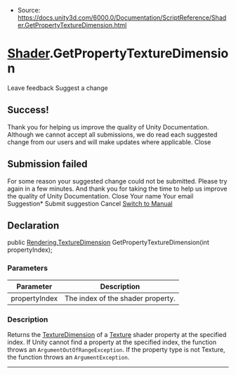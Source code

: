 * Source: https://docs.unity3d.com/6000.0/Documentation/ScriptReference/Shader.GetPropertyTextureDimension.html

#  [Shader](https://docs.unity3d.com/6000.0/Documentation/ScriptReference/Shader.html).GetPropertyTextureDimension
Leave feedback
Suggest a change
## Success!
Thank you for helping us improve the quality of Unity Documentation. Although we cannot accept all submissions, we do read each suggested change from our users and will make updates where applicable.
Close
## Submission failed
For some reason your suggested change could not be submitted. Please <a>try again</a> in a few minutes. And thank you for taking the time to help us improve the quality of Unity Documentation.
Close
Your name Your email Suggestion* Submit suggestion
Cancel
[Switch to Manual](https://docs.unity3d.com/6000.0/Documentation/Manual/class-Shader.html "Go to Shader Component in the Manual")
## Declaration
public [Rendering.TextureDimension](https://docs.unity3d.com/6000.0/Documentation/ScriptReference/Rendering.TextureDimension.html) GetPropertyTextureDimension(int propertyIndex); 
### Parameters
Parameter | Description  
---|---  
propertyIndex | The index of the shader property.  
### Description
Returns the [TextureDimension](https://docs.unity3d.com/6000.0/Documentation/ScriptReference/Rendering.TextureDimension.html) of a [Texture](https://docs.unity3d.com/6000.0/Documentation/ScriptReference/Rendering.ShaderPropertyType.Texture.html) shader property at the specified index.
If Unity cannot find a property at the specified index, the function throws an `ArgumentOutOfRangeException`. If the property type is not Texture, the function throws an `ArgumentException`.
* * *
